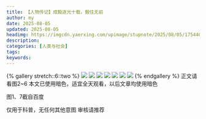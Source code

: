 ```yaml
---
title: 【人物传记】成毅逐光十载，毅往无前
author: my
date: 2025-08-05
updated: 2025-08-05
headimg: https://imgcdn.yaerxing.com/upimage/stupnote/2025/08/05/1754405350_19582208_4503.jpg
description: 
categories: [人类与社会]
tags: 
keywords: 
---
```


{% gallery stretch::6::two %}
![](https://imgcdn.yaerxing.com/upimage/stupnote/2025/08/05/1754405350_19582208_4503.jpg)
![](https://imgcdn.yaerxing.com/upimage/stupnote/2025/08/05/1754405351_19582208_2900.jpg)
![](https://imgcdn.yaerxing.com/upimage/stupnote/2025/08/05/1754405353_19582208_6791.jpg)
![](https://imgcdn.yaerxing.com/upimage/stupnote/2025/08/05/1754405355_19582208_8045.jpg)
![](https://imgcdn.yaerxing.com/upimage/stupnote/2025/08/05/1754405356_19582208_8379.jpg)
![](https://imgcdn.yaerxing.com/upimage/stupnote/2025/08/05/1754405357_19582208_9208.jpg)
![](https://imgcdn.yaerxing.com/upimage/stupnote/2025/08/05/1754405358_19582208_9060.jpg)
{% endgallery %}
正文请看图2~6
本文已使用暗色，适宜全天观看，以后文章均使用暗色

图1、7截自百度

仅用于科普，无任何其他意图
审核请推荐
